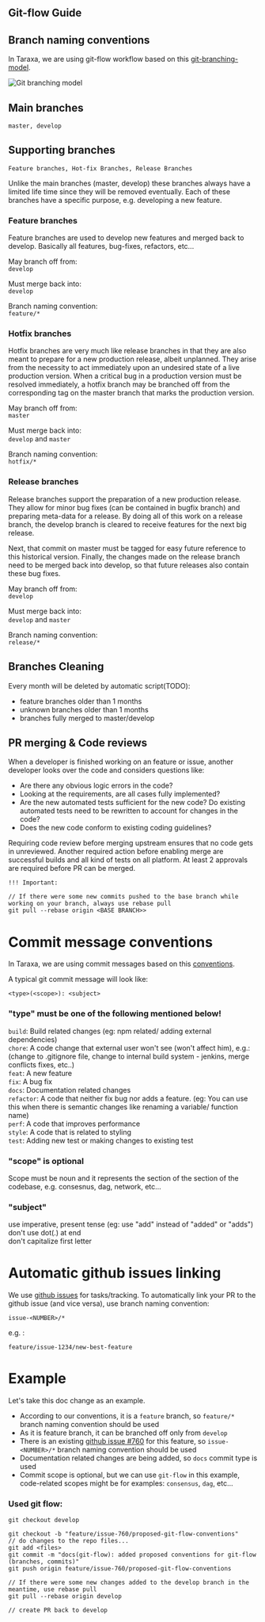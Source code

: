 Git-flow Guide
-------------------

## Branch naming conventions

In Taraxa, we are using git-flow workflow based on this [git-branching-model](https://nvie.com/posts/a-successful-git-branching-model/).

![Git branching model](./images/git_model.png?raw=true "Git branching model")

## Main branches
    master, develop

## Supporting branches
    Feature branches, Hot-fix Branches, Release Branches
Unlike the main branches (master, develop) these branches always have a limited life time since they will be removed eventually.
Each of these branches have a specific purpose, e.g. developing a new feature.

### Feature branches

Feature branches are used to develop new features and merged back to develop. Basically all features, bug-fixes, refactors, etc...

May branch off from:  
`develop`

Must merge back into:  
`develop`

Branch naming convention:  
`feature/*`


### Hotfix branches

Hotfix branches are very much like release branches in that they are also meant to prepare for a new production release, albeit unplanned.
They arise from the necessity to act immediately upon an undesired state of a live production version.
When a critical bug in a production version must be resolved immediately, a hotfix branch may be branched off from the corresponding tag on the master branch that marks the production version.

May branch off from:  
`master`

Must merge back into:  
`develop` and `master`

Branch naming convention:  
`hotfix/*`


### Release branches

Release branches support the preparation of a new production release. They allow for minor bug fixes (can be contained in bugfix branch) and preparing
meta-data for a release. By doing all of this work on a release branch, the develop branch is cleared to receive features for the next big release.

Next, that commit on master must be tagged for easy future reference to this historical version. Finally, the changes
made on the release branch need to be merged back into develop, so that future releases also contain these bug fixes.

May branch off from:  
`develop`

Must merge back into:  
`develop` and `master`

Branch naming convention:  
`release/*`

## Branches Cleaning
Every month will be deleted by automatic script(TODO):
- feature branches older than 1 months
- unknown branches older than 1 months
- branches fully merged to master/develop


## PR merging & Code reviews
When a developer is finished working on an feature or issue, another developer looks over the code and considers questions like:
- Are there any obvious logic errors in the code?
- Looking at the requirements, are all cases fully implemented?
- Are the new automated tests sufficient for the new code? Do existing automated tests need to be rewritten to account for changes in the code?
- Does the new code conform to existing coding guidelines?

Requiring code review before merging upstream ensures that no code gets in unreviewed. Another required action before enabling merge are successful
builds and all kind of tests on all platform. At least 2 approvals are required before PR can be merged.

    !!! Important:

    // If there were some new commits pushed to the base branch while working on your branch, always use rebase pull
    git pull --rebase origin <BASE BRANCH>>

# Commit message conventions

In Taraxa, we are using commit messages based on this [conventions](http://karma-runner.github.io/1.0/dev/git-commit-msg.html).

A typical git commit message will look like:

    <type>(<scope>): <subject>

### "type" must be one of the following mentioned below!
`build`: Build related changes (eg: npm related/ adding external dependencies)    
`chore`: A code change that external user won't see (won't affect him), e.g.: (change to .gitignore file, change to internal build system - jenkins, merge conflicts fixes, etc..)  
`feat`: A new feature  
`fix`: A bug fix  
`docs`: Documentation related changes  
`refactor`: A code that neither fix bug nor adds a feature. (eg: You can use this when there is semantic changes like renaming a variable/ function name)  
`perf`: A code that improves performance  
`style`: A code that is related to styling  
`test`: Adding new test or making changes to existing test

### "scope" is optional
Scope must be noun and it represents the section of the section of the codebase, e.g. consesnus, dag, network, etc...

### "subject"
use imperative, present tense (eg: use "add" instead of "added" or "adds")  
don't use dot(.) at end  
don't capitalize first letter


# Automatic github issues linking
We use [github issues](https://github.com/Taraxa-project/taraxa-node/issues) for tasks/tracking. To automatically link your PR to the
github issue (and vice versa), use branch naming convention:

`issue-<NUMBER>/*`

e.g. :

    feature/issue-1234/new-best-feature

# Example

Let's take this doc change as an example.

- According to our conventions, it is a `feature` branch, so `feature/*` branch naming convention should be used
- As it is feature branch, it can be branched off only from `develop`
- There is an existing [github issue #760](https://github.com/Taraxa-project/taraxa-node/issues/760) for this feature,
  so `issue-<NUMBER>/*` branch naming convention should be used
- Documentation related changes are being added, so `docs` commit type is used
- Commit scope is optional, but we can use `git-flow` in this example, code-related scopes might be for examples: `consensus`, `dag`, etc...

### Used git flow:

    git checkout develop
    
    git checkout -b "feature/issue-760/proposed-git-flow-conventions"
    // do changes to the repo files...
    git add <files>
    git commit -m "docs(git-flow): added proposed conventions for git-flow (branches, commits)"
    git push origin feature/issue-760/proposed-git-flow-conventions
    
    // If there were some new changes added to the develop branch in the meantime, use rebase pull
    git pull --rebase origin develop

    // create PR back to develop


